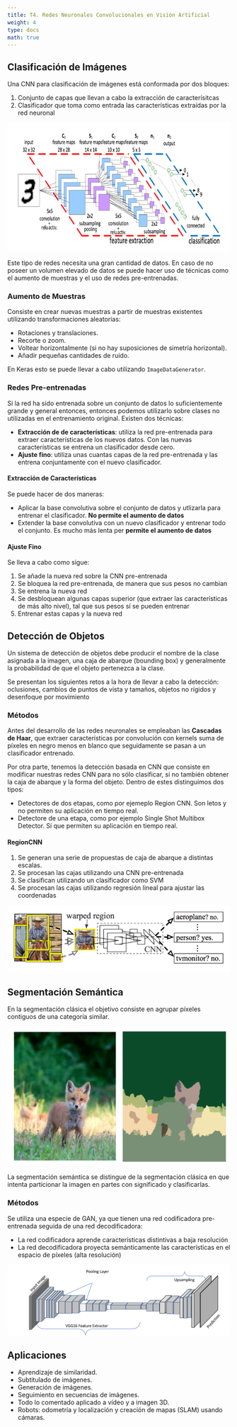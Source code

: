 ```yaml
---
title: T4. Redes Neuronales Convolucionales en Visión Artificial
weight: 4
type: docs
math: true
---
```


## Clasificación de Imágenes

Una CNN para clasificación de imágenes está conformada por dos bloques:

1. Conjunto de capas que llevan a cabo la extracción de caracterísitcas
2. Clasificador que toma como entrada las características extraídas por la red neuronal

![Structure of CNN](assets/cnn_structure.png)

Este tipo de redes necesita una gran cantidad de datos. En caso de no poseer un volumen elevado de datos se puede hacer uso de técnicas como el aumento de muestras y el uso de redes pre-entrenadas.

### Aumento de Muestras

Consiste en crear nuevas muestras a partir de muestras existentes utilizando transformaciones aleatorias:

- Rotaciones y translaciones.
- Recorte o zoom.
- Voltear horizontalmente (si no hay suposiciones de simetría horizontal).
- Añadir pequeñas cantidades de ruido.

En Keras esto se puede llevar a cabo utilizando `ImageDataGenerator`.

### Redes Pre-entrenadas

Si la red ha sido entrenada sobre un conjunto de datos lo suficientemente grande y general entonces, entonces podemos utilizarlo sobre clases no utilizadas en el entrenamiento original. Existen dos técnicas:

- **Extracción de de características**: utiliza la red pre-entrenada para extraer características de los nuevos datos. Con las nuevas características se entrena un clasificador desde cero.
- **Ajuste fino**: utiliza unas cuantas capas de la red pre-entrenada y las entrena conjuntamente con el nuevo clasificador.

#### Extracción de Características

Se puede hacer de dos maneras:

- Aplicar la base convolutiva sobre el conjunto de datos y utlizarla para entrenar el clasificador. **No permite el aumento de datos**
- Extender la base convolutiva con un nuevo clasificador y entrenar todo el conjunto. Es mucho más lenta per **permite el aumento de datos**

#### Ajuste Fino

Se lleva a cabo como sigue:

1. Se añade la nueva red sobre la CNN pre-entrenada
2. Se bloquea la red pre-entrenada, de manera que sus pesos no cambian
3. Se entrena la nueva red
4. Se desbloquean algunas capas superior (que extraer las características de más alto nivel), tal que sus pesos sí se pueden entrenar
5. Entrenar estas capas y la nueva red

## Detección de Objetos

Un sistema de detección de objetos debe producir el nombre de la clase asignada a la imagen, una caja de abarque (bounding box) y generalmente la probabilidad de que el objeto pertenezca a la clase.

Se presentan los siguientes retos a la hora de llevar a cabo la detección: oclusiones, cambios de puntos de vista y tamaños, objetos no rígidos y desenfoque por movimiento

### Métodos

Antes del desarrollo de las redes neuronales se empleaban las **Cascadas de Haar**, que extraer características por convolución con kernels suma de píxeles en negro menos en blanco que seguidamente se pasan a un clasificador entrenado.

Por otra parte, tenemos la detección basada en CNN que consiste en modificar nuestras redes CNN para no sólo clasificar, si no también obtener la caja de abarque y la forma del objeto. Dentro de estes distinguimos dos tipos:

- Detectores de dos etapas, como por ejemeplo Region CNN. Son letos y no permiten su aplicación en tiempo real.
- Detectore de una etapa, como por ejemplo Single Shot Multibox Detector. Sí que permiten su aplicación en tiempo real.

#### RegionCNN

1. Se generan una serie de propuestas de caja de abarque a distintas escalas.
2. Se procesan las cajas utilizando una CNN pre-entrenada
3. Se clasifican utilizando un clasificador como SVM
4. Se procesan las cajas utilizando regresión lineal para ajustar las coordenadas

![Region CNN](assets/region_cnn.png)

## Segmentación Semántica

En la segmentación clásica el objetivo consiste en agrupar píxeles contiguos de una categoría similar.

![Example of Classic Segmentation](assets/classic_segmentation.png)

La segmentación semántica se distingue de la segmentación clásica en que intenta particionar la imagen en partes con significado y clasificarlas.

### Métodos

Se utiliza una especie de GAN, ya que tienen una red codificadora pre-entrenada seguida de una red decodificadora:

- La red codificadora aprende características distintivas a baja resolución
- La red decodificadora proyecta semánticamente las características en el espacio de píxeles (alta resolución)

![Semantic Segmentation](assets/cnn_semantic_segmentation.png)

## Aplicaciones

- Aprendizaje de similaridad.
- Subtitulado de imágenes.
- Generación de imágenes.
- Seguimiento en secuencias de imágenes.
- Todo lo comentado aplicado a vídeo y a imagen 3D.
- Robots: odometría y localización y creación de mapas (SLAM) usando cámaras.
